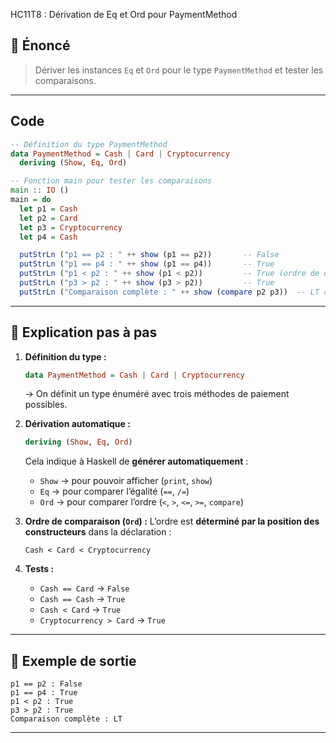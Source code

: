 HC11T8 : Dérivation de Eq et Ord pour PaymentMethod

## 🔹 Énoncé

> Dériver les instances `Eq` et `Ord` pour le type `PaymentMethod` et tester les comparaisons.

---

##  Code

```haskell
-- Définition du type PaymentMethod
data PaymentMethod = Cash | Card | Cryptocurrency
  deriving (Show, Eq, Ord)

-- Fonction main pour tester les comparaisons
main :: IO ()
main = do
  let p1 = Cash
  let p2 = Card
  let p3 = Cryptocurrency
  let p4 = Cash

  putStrLn ("p1 == p2 : " ++ show (p1 == p2))       -- False
  putStrLn ("p1 == p4 : " ++ show (p1 == p4))       -- True
  putStrLn ("p1 < p2 : " ++ show (p1 < p2))         -- True (ordre de déclaration)
  putStrLn ("p3 > p2 : " ++ show (p3 > p2))         -- True
  putStrLn ("Comparaison complète : " ++ show (compare p2 p3))  -- LT car Card < Cryptocurrency
```

---

## 🔹 Explication pas à pas

1. **Définition du type :**

   ```haskell
   data PaymentMethod = Cash | Card | Cryptocurrency
   ```

   → On définit un type énuméré avec trois méthodes de paiement possibles.

2. **Dérivation automatique :**

   ```haskell
   deriving (Show, Eq, Ord)
   ```

   Cela indique à Haskell de **générer automatiquement** :

   * `Show` → pour pouvoir afficher (`print`, `show`)
   * `Eq` → pour comparer l’égalité (`==`, `/=`)
   * `Ord` → pour comparer l’ordre (`<`, `>`, `<=`, `>=`, `compare`)

3. **Ordre de comparaison (`Ord`) :**
   L’ordre est **déterminé par la position des constructeurs** dans la déclaration :

   ```
   Cash < Card < Cryptocurrency
   ```

4. **Tests :**

   * `Cash == Card` → `False`
   * `Cash == Cash` → `True`
   * `Cash < Card` → `True`
   * `Cryptocurrency > Card` → `True`

---

## 🔹 Exemple de sortie

```
p1 == p2 : False
p1 == p4 : True
p1 < p2 : True
p3 > p2 : True
Comparaison complète : LT
```

---
